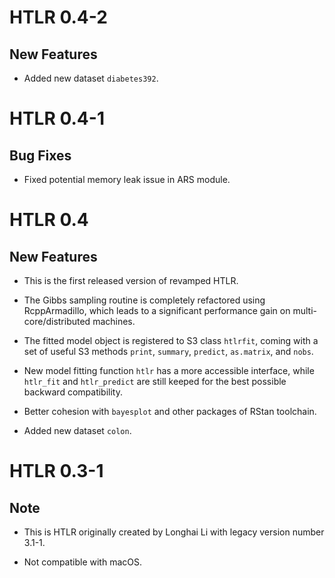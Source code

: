 # HTLR 0.4-2

## New Features

* Added new dataset `diabetes392`. 

# HTLR 0.4-1

## Bug Fixes

* Fixed potential memory leak issue in ARS module. 

# HTLR 0.4

## New Features

* This is the first released version of revamped HTLR.

* The Gibbs sampling routine is completely refactored using RcppArmadillo, which leads to a significant performance gain on multi-core/distributed machines.  

* The fitted model object is registered to S3 class `htlrfit`, coming with a set of useful S3 methods `print`, `summary`, `predict`, `as.matrix`, and `nobs`.   

* New model fitting function `htlr` has a more accessible interface, while `htlr_fit` and `htlr_predict` are still keeped for the best possible backward compatibility.

* Better cohesion with `bayesplot` and other packages of RStan toolchain.

* Added new dataset `colon`. 

# HTLR 0.3-1

## Note

* This is HTLR originally created by Longhai Li with legacy version number 3.1-1.

* Not compatible with macOS. 
